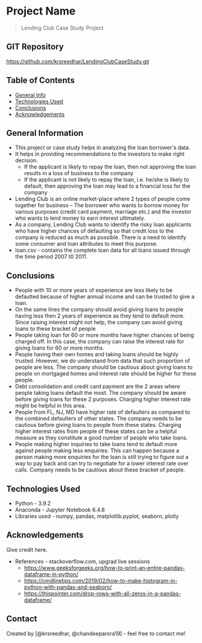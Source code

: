 # Project Name
> Lending Club Case Study Project

## GIT Repository
https://github.com/krsreedhar/LendingClubCaseStudy.git

## Table of Contents
* [General Info](#general-information)
* [Technologies Used](#technologies-used)
* [Conclusions](#conclusions)
* [Acknowledgements](#acknowledgements)

<!-- You can include any other section that is pertinent to your problem -->

## General Information
- This project or case study helps in analyzing the loan borrower's data.
- It helps in providing recommendations to the investors to make right decision.
    - If the applicant is likely to repay the loan, then not approving the loan results in a loss of business to the company
    - If the applicant is not likely to repay the loan, i.e. he/she is likely to default, then approving the loan may lead to a financial loss for the company
- Lending Club is an online market-place where 2 types of people come together for business – The borrower who wants to borrow money for various purposes (credit card payment, marriage etc.) and the investor who wants to lend money to earn interest ultimately. 
- As a company, Lending Club wants to identify the risky loan applicants who have higher chances of defaulting so that credit loss to the company is reduced as much as possible. There is a need to identify some consumer and loan attributes to meet this purpose.
- loan.csv - contains the complete loan data for all loans issued through the time period 2007 t0 2011.

<!-- You don't have to answer all the questions - just the ones relevant to your project. -->

## Conclusions
- People with 10 or more years of experience are less likely to be defaulted because of higher annual income and can be trusted to give a loan. 
- On the same lines the company should avoid giving loans to people having less then 2 years of experience as they tend to default more. Since raising interest might not help, the company can avoid giving loans to these bracket of people
- People taking loan for 60 or more months have higher chances of being charged off. In this case, the company can raise the interest rate for giving loans for 60 or more months. 
- People having their own homes and taking loans should be highly trusted. However, we do understand from data that such proportion of people are less. The company should be cautious about giving loans to  people on mortgaged homes and interest rate should be higher for these people. 
- Debt consolidation and credit card payment are the 2 areas where people taking loans default the most. The company should be aware before giving loans for these 2 purposes. Charging higher interest rate might be helpful in this area.
- People from FL, NJ, MD have higher rate of defaulters as compared to the combined defaulters of other states. The company needs to be cautious before giving loans to people from these states. Charging higher interest rates from people of these states can be a helpful measure as they constitute a good number of people who take loans. 
- People making higher inquiries to take loans tend to default more against people making less enquiries. This can happen because a person making more enquiries for the loan is still trying to figure out a way to pay back and can try to negotiate for a lower interest rate over calls. Company needs to be cautious about these bracket of people.


<!-- You don't have to answer all the questions - just the ones relevant to your project. -->


## Technologies Used
- Python - 3.9.2
- Anaconda - Jupyter Notebook 6.4.8
- Libraries used - numpy, pandas, matplotlib.pyplot, seaborn, plotly

<!-- As the libraries versions keep on changing, it is recommended to mention the version of library used in this project -->

## Acknowledgements
Give credit here.
- References - stackoverflow.com, upgrad live sessions
    - https://www.geeksforgeeks.org/how-to-print-an-entire-pandas-dataframe-in-python/
    - https://cmdlinetips.com/2019/02/how-to-make-histogram-in-python-with-pandas-and-seaborn/
    - https://thispointer.com/drop-rows-with-all-zeros-in-a-pandas-dataframe/



## Contact
Created by [@krsreedhar, @chandeeparora19] - feel free to contact me!


